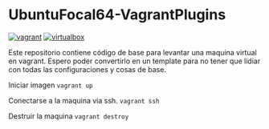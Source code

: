 # UbuntuFocal64-VagrantPlugins

[![vagrant](https://img.shields.io/badge/vagrant-v2.2.19-blue.svg??style=plastic&logo=Vagrant&logoColor=blue)](https://www.vagrantup.com/)
[![virtualbox](https://img.shields.io/badge/virtualbox-v6.1.32-red.svg?style=plastic&logo=VirtualBox)](https://www.virtualbox.org/wiki/VirtualBox)


Este repositorio contiene código de base para levantar una maquina virtual en vagrant. Espero poder convertirlo en un template para no tener que lidiar con todas las configuraciones y cosas de base.


Iniciar imagen
`vagrant up`

Conectarse a la maquina via ssh.
`vagrant ssh`

Destruir la maquina
`vagrant destroy`

